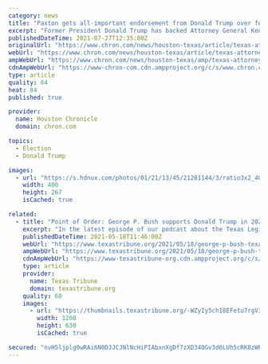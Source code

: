 ```yaml
---
category: news
title: "Paxton gets all-important endorsement from Donald Trump over fellow Republican George P. Bush"
excerpt: "Former President Donald Trump has backed Attorney General Ken Paxton for reelection, passing over primary challenger George P. Bush in bestowing the highly sought-after endorsement. \"It is going to take a PATRIOT like Ken Paxton to advance America First policies in order to Make America Great Again,"
publishedDateTime: 2021-07-27T12:35:00Z
originalUrl: "https://www.chron.com/news/houston-texas/article/texas-attorney-general-paxton-2022-donald-trump-16342340.php"
webUrl: "https://www.chron.com/news/houston-texas/article/texas-attorney-general-paxton-2022-donald-trump-16342340.php"
ampWebUrl: "https://www.chron.com/news/houston-texas/amp/texas-attorney-general-paxton-2022-donald-trump-16342340.php"
cdnAmpWebUrl: "https://www-chron-com.cdn.ampproject.org/c/s/www.chron.com/news/houston-texas/amp/texas-attorney-general-paxton-2022-donald-trump-16342340.php"
type: article
quality: 64
heat: 84
published: true

provider:
  name: Houston Chronicle
  domain: chron.com

topics:
  - Election
  - Donald Trump

images:
  - url: "https://s.hdnux.com/photos/01/21/13/45/21281144/3/ratio3x2_400.jpg"
    width: 400
    height: 267
    isCached: true

related:
  - title: "Point of Order: George P. Bush supports Donald Trump in 2024, teases primary challenge to Ken Paxton"
    excerpt: "In the latest episode of our podcast about the Texas Legislature, Evan Smith talks to Land Commissioner George P. Bush about the state of the state and the issues in play as the 2021 session winds down — and about his rumored plans to challenge Ken Paxton in the GOP primary for Texas attorney general."
    publishedDateTime: 2021-05-18T11:46:00Z
    webUrl: "https://www.texastribune.org/2021/05/18/george-p-bush-texas-tribune-podcast/"
    ampWebUrl: "https://www.texastribune.org/2021/05/18/george-p-bush-texas-tribune-podcast/amp/"
    cdnAmpWebUrl: "https://www-texastribune-org.cdn.ampproject.org/c/s/www.texastribune.org/2021/05/18/george-p-bush-texas-tribune-podcast/amp/"
    type: article
    provider:
      name: Texas Tribune
      domain: texastribune.org
    quality: 60
    images:
      - url: "https://thumbnails.texastribune.org/-WZyIy5chI8EFetu7rgV3te8xdg=/1200x630/filters:quality(95)/static.texastribune.org/media/files/ee3b23c67609fb74b29eb60f2b7d02d0/TT-PointofOrder-podcast-launch-art.png"
        width: 1200
        height: 630
        isCached: true

secured: "nvH5ljplg0wRAi6N0DJJCJNlNcHiPIAbxnXgDf7zXD34OGv3d6LUh5cRK8zWP3GHuxrm1MFmPILc7BVbbY3OpiIKVI5e74M7gsOG7DMzRwllZ1BfiTqOkRnAUZd79qbsREr8DxGap0UoF07wHS5eAQNQmlW1RxYn+MTITlK74DNXVQMmhg93VPKOzOurJz/iEWcNzU/w+r7aOGuxl7DwqCWOzdgFbXmXatwrRJ+3qdrlWvKhtJarWPlDZVaf4J9hlOmn0QrEkqluK09uCAb6OdL9oKRTDOsVv/QDe7BpmI9ps/2ZOtwOQ8Nys03Ii/S+gLYEOHnCPDtGjAaLD9EJgEoRn5tP65kuMrPYkdPvp+Y=;ZLzAtfQqkbmywwzw11Lm2g=="
---
```


